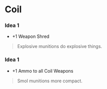 # Coil
### Idea 1
* +1 Weapon Shred
> Explosive munitions do explosive things.
### Idea 1
* +1 Ammo to all Coil Weapons
> Smol munitions more compact.
